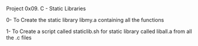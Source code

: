 Project 0x09. C - Static Libraries

0- To Create the static library libmy.a containing all the functions

1- To Create a script called staticlib.sh for static library called liball.a from all the .c files
